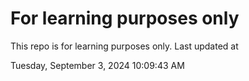 # For learning purposes only
This repo is for learning purposes only.
Last updated at

Tuesday, September 3, 2024 10:09:43 AM

